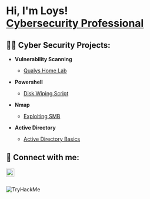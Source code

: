 <h1>Hi, I'm Loys! <br/> <a href="https://www.linkedin.com/in/loys-parker-a566a6261/">Cybersecurity Professional</a></h1>


<h2>👨‍💻 Cyber Security Projects:</h2>

- <b>Vulnerability Scanning</b>
  - [Qualys Home Lab]( https://github.com/Olympian21/Qualys-Home-Lab)
    

- <b>Powershell</b>
   - [Disk Wiping Script](https://github.com/Olympian21/Disk-Sanitization/)

- <b>Nmap</b>
   - [Exploiting SMB](https://github.com/Olympian21/Exploiting-SMB)

- <b>Active Directory</b>
  - [Active Directory Basics](https://github.com/Olympian21/AD-Basics)



<h2> 🤳 Connect with me:</h2>

[<img align="left" alt="JoshMadakor | LinkedIn" width="22px" src="https://cdn.jsdelivr.net/npm/simple-icons@v3/icons/linkedin.svg" />][linkedin]



[linkedin]: https://linkedin.com/in/loys-parker-a566a6261/
</br>
</br>

<img src="https://tryhackme-badges.s3.amazonaws.com/loysparker21.png" alt="TryHackMe">
